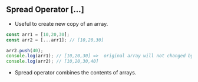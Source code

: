 ## Spread Operator [...]
- Useful to create new copy of an array.
 ```Javascript
 const arr1 = [10,20,30];
 const arr2 = [...arr1]; // [10,20,30]

 arr2.push(40);
 console.log(arr1); // [10,20,30] =>  original array will not changed by using spread operator
 console.log(arr2); // [10,20,30,40] 
 ```
- Spread operator combines the contents of arrays. 
